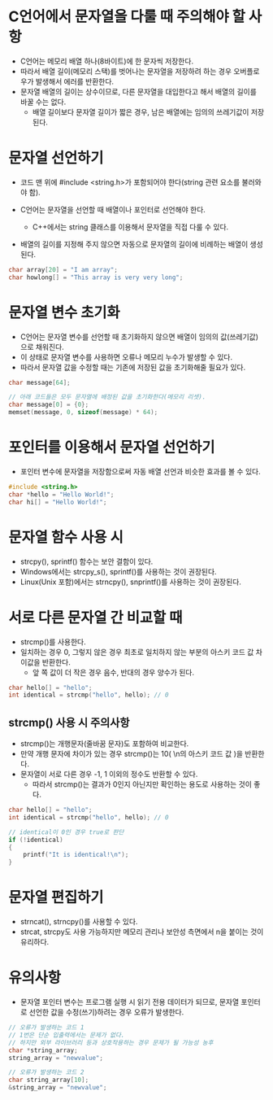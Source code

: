 # C언어에서 문자열을 다룰 때 주의해야 할 사항

- C언어는 메모리 배열 하나(8바이트)에 한 문자씩 저장한다.
- 따라서 배열 길이(메모리 스택)를 벗어나는 문자열을 저장하려 하는 경우 오버플로우가 발생해서 에러를 반환한다.
- 문자열 배열의 길이는 상수이므로, 다른 문자열을 대입한다고 해서 배열의 길이를 바꿀 수는 없다.
    - 배열 길이보다 문자열 길이가 짧은 경우, 남은 배열에는 임의의 쓰레기값이 저장된다.

# 문자열 선언하기

- 코드 맨 위에 #include <string.h>가 포함되어야 한다(string 관련 요소를 불러와야 함).
- C언어는 문자열을 선언할 때 배열이나 포인터로 선언해야 한다.
    - C++에서는 string 클래스를 이용해서 문자열을 직접 다룰 수 있다.

- 배열의 길이를 지정해 주지 않으면 자동으로 문자열의 길이에 비례하는 배열이 생성된다.

```c
char array[20] = "I am array";
char howlong[] = "This array is very very long";
```

# 문자열 변수 초기화

- C언어는 문자열 변수를 선언할 때 초기화하지 않으면 배열이 임의의 값(쓰레기값)으로 채워진다.
- 이 상태로 문자열 변수를 사용하면 오류나 메모리 누수가 발생할 수 있다.
- 따라서 문자열 값을 수정할 때는 기존에 저장된 값을 초기화해줄 필요가 있다.

```c
char message[64];

// 아래 코드들은 모두 문자열에 배정된 값을 초기화한다(메모리 리셋). 
char message[0] = {0};
memset(message, 0, sizeof(message) * 64);
```

# 포인터를 이용해서 문자열 선언하기

- 포인터 변수에 문자열을 저장함으로써 자동 배열 선언과 비슷한 효과를 볼 수 있다.

```c
#include <string.h>
char *hello = "Hello World!";
char hi[] = "Hello World!";
```

# 문자열 함수 사용 시

- strcpy(), sprintf() 함수는 보안 결함이 있다.
- Windows에서는 strcpy_s(), sprintf()를 사용하는 것이 권장된다.
- Linux(Unix 포함)에서는 strncpy(), snprintf()를 사용하는 것이 권장된다.

# 서로 다른 문자열 간 비교할 때

- strcmp()를 사용한다.
- 일치하는 경우 0, 그렇지 않은 경우 최초로 일치하지 않는 부분의 아스키 코드 값 차이값을 반환한다.
    - 앞 쪽 값이 더 작은 경우 음수, 반대의 경우 양수가 된다.

```c
char hello[] = "hello";
int identical = strcmp("hello", hello); // 0
```

## strcmp() 사용 시 주의사항

- strcmp()는 개행문자(줄바꿈 문자)도 포함하여 비교한다.
- 만약 개행 문자에 차이가 있는 경우 strcmp()는 10( \n의 아스키 코드 값 )을 반환한다.
- 문자열이 서로 다른 경우 -1, 1 이외의 정수도 반환할 수 있다.
    - 따라서 strcmp()는 결과가 0인지 아닌지만 확인하는 용도로 사용하는 것이 좋다.

```c
char hello[] = "hello";
int identical = strcmp("hello", hello); // 0

// identical이 0인 경우 true로 판단
if (!identical)
{
    printf("It is identical!\n");
}
```

# 문자열 편집하기

- strncat(), strncpy()를 사용할 수 있다.
- strcat, strcpy도 사용 가능하지만 메모리 관리나 보안성 측면에서 n을 붙이는 것이 유리하다.

# 유의사항

- 문자열 포인터 변수는 프로그램 실행 시 읽기 전용 데이터가 되므로, 문자열 포인터로 선언한 값을 수정(쓰기)하려는 경우 오류가 발생한다.

```c
// 오류가 발생하는 코드 1
// 1번은 단순 입출력에서는 문제가 없다.
// 하지만 외부 라이브러리 등과 상호작용하는 경우 문제가 될 가능성 농후
char *string_array;
string_array = "newvalue";

// 오류가 발생하는 코드 2
char string_array[10];
&string_array = "newvalue";
```